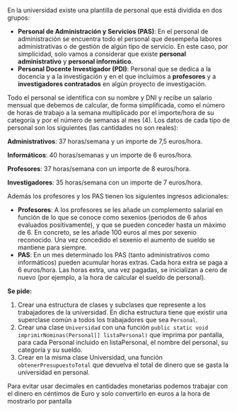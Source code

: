 En la universidad existe una plantilla de personal que está dividida en dos grupos:

- **Personal de Administración y Servicios (PAS)**: En el personal de administración se encuentra todo el personal que desempeña labores administrativas o de gestión de algún tipo de servicio. En este caso, por simplicidad, solo vamos a considerar que existe **personal administrativo** y **personal informático**.
- **Personal Docente Investigador (PDI)**: Personal que se dedica a la docencia y a la investigación y en el que incluimos a **profesores** y a **investigadores contratados** en algún proyecto de investigación.

Todo el personal se identifica con su nombre y DNI y recibe un salario mensual que debemos de calcular, de forma simplificada, como el número de horas de trabajo a la semana multiplicado por el importe/hora de su categoría y por el número de semanas al mes (4). Los datos de cada tipo de personal son los siguientes (las cantidades no son reales):

**Administrativos**: 37 horas/semana y un importe de 7,5 euros/hora.

**Informáticos**: 40 horas/semanas y un importe de 6 euros/hora.

**Profesores**: 37 horas/semana con un importe de 8 euros/hora.

**Investigadores**: 35 horas/semana con un importe de 7 euros/hora.

Además los profesores y los PAS tienen los siguientes ingresos adicionales:

- **Profesores**: A los profesores se les añade un complemento salarial en función de lo que se conoce como sexenios (periodos de 6 años evaluados positivamente), y que se pueden conceder hasta un máximo de 6. En concreto, se les añade 100 euros al mes por sexenio reconocido. Una vez concedido el sexenio el aumento de sueldo se mantiene para siempre.
- **PAS**: En un mes determinado los PAS (tanto administrativos como informáticos) pueden acumular horas extras. Cada hora extra se paga a 6 euros/hora. Las horas extra, una vez pagadas, se inicializan a cero de nuevo (por ejemplo, a la hora de calcular el sueldo de personal).

**Se pide:**

1. Crear una estructura de clases y subclases que represente a los trabajadores de la universidad. En dicha estructura tiene que existir una superclase común a todos los trabajadores que sea `Personal`.
2. Crear una clase `Universidad` con una función `public static void imprimirNominas(Personal[] listaPersonal)` que imprima por pantalla, para cada Personal incluido en listaPersonal, el nombre del personal, su categoría y su sueldo.
3. Crear en la misma clase Universidad, una función `obtenerPresupuestoTotal` que devuelva el total de dinero que se gasta la universidad en personal.

Para evitar usar decimales en cantidades monetarias podemos trabajar con el dinero en céntimos de Euro y solo convertirlo en euros a la hora de mostrarlo por pantalla  